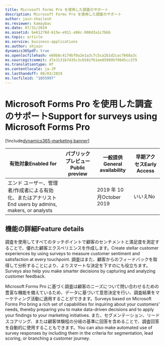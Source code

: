 ```yaml
---
title: Microsoft Forms Pro を使用した調査のサポート
description: Microsoft Forms Pro を使用した調査のサポート
author: jain-shailesh
ms.reviewer: kamaybac
ms.date: 07/31/2019
ms.assetid: be61278d-615e-e911-a96c-000d3a1c7bbb
ms.topic: article
ms.service: business-applications
ms.author: shjain
dynamics365pdf: true
ms.openlocfilehash: e60b8c4174bf0a2e1a3c7c5ca2b1d2cacf668a3c
ms.sourcegitcommit: d7e3131b7435c3c6581f61ee059895f9045cc379
ms.translationtype: HT
ms.contentlocale: ja-JP
ms.lasthandoff: 08/03/2019
ms.locfileid: "1855997"
---
```

# <a name="support-for-surveys-using-microsoft-forms-pro"></a><span data-ttu-id="a0ade-103">Microsoft Forms Pro を使用した調査のサポート</span><span class="sxs-lookup"><span data-stu-id="a0ade-103">Support for surveys using Microsoft Forms Pro</span></span>
[!include[dynamics365-marketing banner](../includes/dynamics365-marketing.md)]

| <span data-ttu-id="a0ade-104">有効対象</span><span class="sxs-lookup"><span data-stu-id="a0ade-104">Enabled for</span></span>    |  <span data-ttu-id="a0ade-105">パブリック プレビュー</span><span class="sxs-lookup"><span data-stu-id="a0ade-105">Public preview</span></span> | <span data-ttu-id="a0ade-106">一般提供</span><span class="sxs-lookup"><span data-stu-id="a0ade-106">General availability</span></span> | <span data-ttu-id="a0ade-107">早期アクセス</span><span class="sxs-lookup"><span data-stu-id="a0ade-107">Early Access</span></span> |
| ---------- | ---------- |---------- |---------- |
|<span data-ttu-id="a0ade-108">エンド ユーザー、管理者/作成者による有効化、またはアナリスト</span><span class="sxs-lookup"><span data-stu-id="a0ade-108">End users by admins, makers, or analysts</span></span>|| <span data-ttu-id="a0ade-109">2019 年 10 月</span><span class="sxs-lookup"><span data-stu-id="a0ade-109">October 2019</span></span>|<span data-ttu-id="a0ade-110">いいえ</span><span class="sxs-lookup"><span data-stu-id="a0ade-110">No</span></span> |






## <a name="feature-details"></a><span data-ttu-id="a0ade-111">機能の詳細</span><span class="sxs-lookup"><span data-stu-id="a0ade-111">Feature details</span></span>
<!--feature detail start -->
<span data-ttu-id="a0ade-112">調査を使用してすべてのタッチポイントで顧客のセンチメントと満足度を測定することで、優れた顧客エクスペリエンスを作成します。</span><span class="sxs-lookup"><span data-stu-id="a0ade-112">Create stellar customer experiences by using surveys to measure customer sentiment and satisfaction at every touchpoint.</span></span> <span data-ttu-id="a0ade-113">調査はまた、顧客からのフィードバックを取得して分析することにより、よりスマートな決定を下すのにも役立ちます。</span><span class="sxs-lookup"><span data-stu-id="a0ade-113">Surveys also help you make smarter decisions by capturing and analyzing customer feedback.</span></span>

<span data-ttu-id="a0ade-114">Microsoft Forms Pro に基づく調査は顧客のニーズについて問い合わせるための豊富な機能を備えているため、データに基づいて意思決定を行い、調査結果をマーケティング活動に適用することができます。</span><span class="sxs-lookup"><span data-stu-id="a0ade-114">Surveys based on Microsoft Forms Pro bring a rich set of capabilities for inquiring about your customers' needs, thereby preparing you to make data-driven decisions and to apply your findings to your marketing initiatives.</span></span> <span data-ttu-id="a0ade-115">また、セグメンテーション、リード スコアリング、または顧客体験程の分岐の基準に回答を含めることで、調査回答を自動的に使用することもできます。</span><span class="sxs-lookup"><span data-stu-id="a0ade-115">You can also make automated use of survey responses by including them in the criteria for segmentation, lead scoring, or branching a customer journey.</span></span>
<!--feature detail end -->











